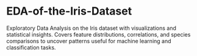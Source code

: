 # EDA-of-the-Iris-Dataset
Exploratory Data Analysis on the Iris dataset with visualizations and statistical insights. Covers feature distributions, correlations, and species comparisons to uncover patterns useful for machine learning and classification tasks.
